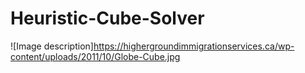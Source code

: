 # Heuristic-Cube-Solver

![Image description]https://highergroundimmigrationservices.ca/wp-content/uploads/2011/10/Globe-Cube.jpg
